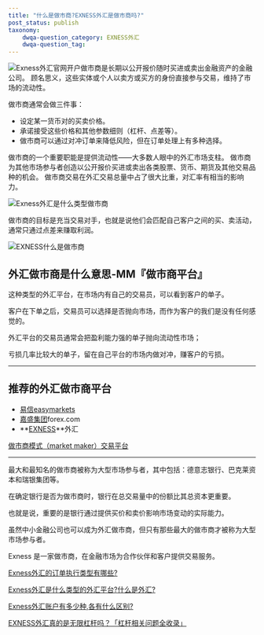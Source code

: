 ```yaml
---
title: "什么是做市商?EXNESS外汇是做市商吗?"
post_status: publish
taxonomy:
    dwqa-question_category: EXNESS外汇
    dwqa-question_tag:
---
```


![Exness外汇官网开户](https://cdn.fendou.la/welaowei8/2019/01/Exness.svg)做市商是长期以公开报价随时买进或卖出金融资产的金融公司。 顾名思义，这些实体或个人以卖方或买方的身份直接参与交易，维持了市场的流动性。

做市商通常会做三件事：

- 设定某一货币对的买卖价格。
- 承诺接受这些价格和其他参数细则（杠杆、点差等）。
- 做市商可以通过对冲订单来降低风险，但在订单处理上有多种选择。

做市商的一个重要职能是提供流动性——大多数人眼中的外汇市场支柱。 做市商为其他市场参与者创造以公开报价买进或卖出各类股票、货币、期货及其他交易品种的机会。 做市商交易在外汇交易总量中占了很大比重，对汇率有相当的影响力。

![Exness外汇是什么类型做市商](https://we.laowei8.com/wp-content/uploads/2020/07/f41ab255a66f1e6e50501b6a3d6c3d9d-1.jpg)

做市商的目标是充当交易对手，也就是说他们会匹配自己客户之间的买、卖活动，通常只通过点差来赚取利润。

![EXNESS什么是做市商](https://we.laowei8.com/wp-content/uploads/2020/10/fe88af51b8bf507b7a04d1a2d48a60d4.jpg)

## 外汇做市商是什么意思-MM『做市商平台』

这种类型的外汇平台，在市场内有自己的交易员，可以看到客户的单子。

客户在下单之后，交易员可以选择是否抛向市场，而作为客户的我们是没有任何感觉的。

外汇平台的交易员通常会把盈利能力强的单子抛向流动性市场；

亏损几率比较大的单子，留在自己平台的市场内做对冲，赚客户的亏损。

* * *

## 推荐的外汇做市商平台

- [易信easymarkets](https://we.laowei8.com/go/easymarketschina "易信easymarkets")
- [嘉盛集团](https://we.laowei8.com/go/forexcomchina "嘉盛集团")forex.com
- **[EXNESS](https://we.laowei8.com/go/exness "EXNESS")**外汇

[做市商模式（market maker）交易平台](https://we.laowei8.com/brand/mm)

* * *

最大和最知名的做市商被称为大型市场参与者，其中包括：德意志银行、巴克莱资本和瑞银集团等。

在确定银行是否为做市商时，银行在总交易量中的份额比其总资本更重要。

也就是说，重要的是银行通过提供买价和卖价影响市场变动的实际能力。

虽然中小金融公司也可以成为外汇做市商，但只有那些最大的做市商才被称为大型市场参与者。

Exness 是一家做市商，在金融市场为合作伙伴和客户提供交易服务。

[Exness外汇的订单执行类型有哪些?](https://we.laowei8.com/question/exness-deal-style)

[Exness外汇是什么类型的外汇平台?什么是外汇?](https://we.laowei8.com/question/which-style-eness)

[Exness外汇账户有多少种,各有什么区别?](https://we.laowei8.com/question/how-many-exness-account)

[EXNESS外汇真的是无限杠杆吗？「杠杆相关问题全收录」](https://we.laowei8.com/exness-leverage.html)
